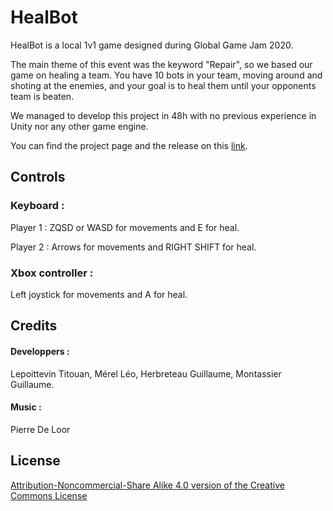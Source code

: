 # HealBot

HealBot is a local 1v1 game designed during Global Game Jam 2020.

The main theme of this event was the keyword "Repair", so we based our game on healing a team. You have 10 bots in your team, moving around and shoting at the enemies, and your goal is to heal them until your opponents team is beaten.

We managed to develop this project in 48h with no previous experience in Unity nor any other game engine.

You can find the project page and the release on this [link](https://globalgamejam.org/2020/games/healbot-7).

## Controls

### Keyboard : 
Player 1 : ZQSD or WASD for movements and E for heal.

Player 2 : Arrows for movements and RIGHT SHIFT for heal.
### Xbox controller :
Left joystick for movements and A for heal.

## Credits
#### Developpers :
Lepoittevin Titouan,
Mérel Léo,
Herbreteau Guillaume,
Montassier Guillaume.
#### Music :
Pierre De Loor

## License
[Attribution-Noncommercial-Share Alike 4.0 version of the Creative Commons License](https://creativecommons.org/licenses/by-nc-sa/4.0/)